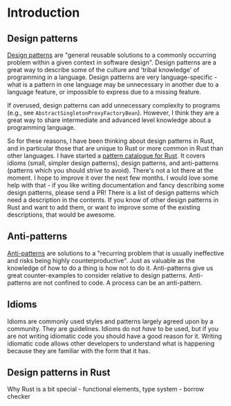 # Introduction

## Design patterns

[Design patterns](https://en.wikipedia.org/wiki/Software_design_pattern) are "general reusable solutions to a commonly occurring problem within a given context in software design". Design patterns are a great way to describe some of the culture and 'tribal knowledge' of programming in a language. Design patterns are very language-specific - what is a pattern in one language may be unnecessary in another due to a language feature, or impossible to express due to a missing feature.

If overused, design patterns can add unnecessary complexity to programs (e.g., see `AbstractSingletonProxyFactoryBean`). However, I think they are a great way to share intermediate and advanced level knowledge about a programming language.

So for these reasons, I have been thinking about design patterns in Rust, and in particular those that are unique to Rust or more common in Rust than other languages. I have started a [pattern catalogue for Rust](https://github.com/rust-unofficial/patterns/blob/master/README.md). It covers idioms (small, simpler design patterns), design patterns, and anti-patterns (patterns which you should strive to avoid). There's not a lot there at the moment. I hope to improve it over the next few months. I would love some help with that - if you like writing documentation and fancy describing some design patterns, please send a PR! There is a list of design patterns which need a description in the contents. If you know of other design patterns in Rust and want to add them, or want to improve some of the existing descriptions, that would be awesome.

## Anti-patterns

[Anti-patterns](https://en.wikipedia.org/wiki/Anti-pattern) are solutions to a "recurring problem that is usually ineffective and risks being highly counterproductive". Just as valuable as the knowledge of how to do a thing is how not to do it. Anti-patterns give us great counter-examples to consider relative to design patterns. Anti-patterns are not confined to code. A process can be an anti-pattern.

## Idioms

Idioms are commonly used styles and patterns largely agreed upon by a community. They are guidelines. Idioms do not _have_ to be used, but if you are not writing idiomatic code you should have a good reason for it. Writing idiomatic code allows other developers to understand what is happening because they are familiar with the form that it has.

## Design patterns in Rust

Why Rust is a bit special - functional elements, type system - borrow checker
